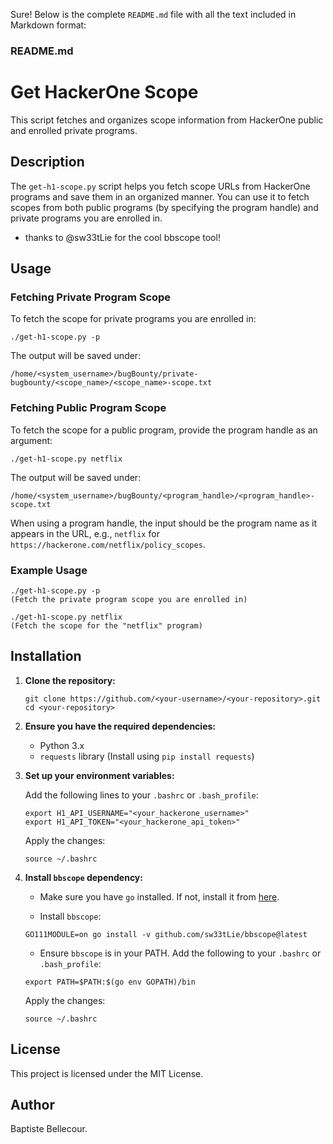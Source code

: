 Sure! Below is the complete `README.md` file with all the text included in Markdown format:

### README.md


# Get HackerOne Scope

This script fetches and organizes scope information from HackerOne public and enrolled private programs.

## Description

The `get-h1-scope.py` script helps you fetch scope URLs from HackerOne programs and save them in an organized manner. You can use it to fetch scopes from both public programs (by specifying the program handle) and private programs you are enrolled in.

- thanks to @sw33tLie for the cool bbscope tool!

## Usage

### Fetching Private Program Scope

To fetch the scope for private programs you are enrolled in:

```
./get-h1-scope.py -p
```

The output will be saved under:
```
/home/<system_username>/bugBounty/private-bugbounty/<scope_name>/<scope_name>-scope.txt
```

### Fetching Public Program Scope

To fetch the scope for a public program, provide the program handle as an argument:

```
./get-h1-scope.py netflix
```

The output will be saved under:
```
/home/<system_username>/bugBounty/<program_handle>/<program_handle>-scope.txt
```

When using a program handle, the input should be the program name as it appears in the URL, e.g., `netflix` for `https://hackerone.com/netflix/policy_scopes`.

### Example Usage

```
./get-h1-scope.py -p
(Fetch the private program scope you are enrolled in)

./get-h1-scope.py netflix
(Fetch the scope for the "netflix" program)
```

## Installation

1. **Clone the repository:**

    ```
    git clone https://github.com/<your-username>/<your-repository>.git
    cd <your-repository>
    ```

2. **Ensure you have the required dependencies:**

    - Python 3.x
    - `requests` library (Install using `pip install requests`)

3. **Set up your environment variables:**

    Add the following lines to your `.bashrc` or `.bash_profile`:

    ```
    export H1_API_USERNAME="<your_hackerone_username>"
    export H1_API_TOKEN="<your_hackerone_api_token>"
    ```

    Apply the changes:

    ```
    source ~/.bashrc
    ```

4. **Install `bbscope` dependency:**

    - Make sure you have `go` installed. If not, install it from [here](https://golang.org/dl/).

    - Install `bbscope`:

    ```
    GO111MODULE=on go install -v github.com/sw33tLie/bbscope@latest
    ```

    - Ensure `bbscope` is in your PATH. Add the following to your `.bashrc` or `.bash_profile`:

    ```
    export PATH=$PATH:$(go env GOPATH)/bin
    ```

    Apply the changes:

    ```
    source ~/.bashrc
    ```

## License

This project is licensed under the MIT License.

## Author

Baptiste Bellecour.

